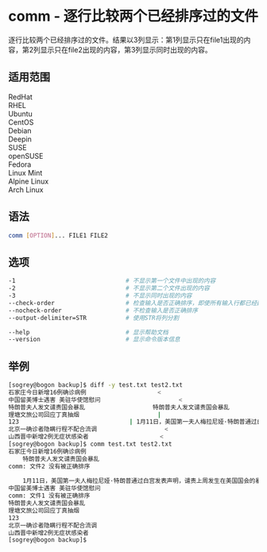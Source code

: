# comm - 逐行比较两个已经排序过的文件

逐行比较两个已经排序过的文件。结果以3列显示：第1列显示只在file1出现的内容，第2列显示只在file2出现的内容，第3列显示同时出现的内容。

## 适用范围

<!-- <div class="svg linux">Linux</div> -->
<div class="svg redhat">RedHat</div>
<div class="svg rhel">RHEL</div>
<div class="svg ubuntu">Ubuntu</div>
<div class="svg centos">CentOS</div>
<div class="svg debian">Debian</div>
<div class="svg deepin">Deepin</div>
<div class="svg suse">SUSE</div>
<div class="svg opensuse">openSUSE</div>
<div class="svg fedora">Fedora</div>
<div class="svg linuxmint">Linux Mint</div>
<!-- <div class="svg mxlinux">MX Linux</div> -->
<div class="svg alpinelinux">Alpine Linux</div>
<div class="svg archlinux">Arch Linux</div>


## 语法

``` bash
comm [OPTION]... FILE1 FILE2
```

## 选项

``` bash
-1                               # 不显示第一个文件中出现的内容
-2                               # 不显示第二个文件出现的内容
-3                               # 不显示同时出现的内容         
--check-order                    # 检查输入是否正确排序，即使所有输入行都已经配对
--nocheck-order                  # 不检查输入是否正确排序
--output-delimiter=STR           # 使用STR将列分割

--help                           # 显示帮助文档
--version                        # 显示命令版本信息
```

## 举例

``` bash
[sogrey@bogon backup]$ diff -y test.txt test2.txt
石家庄今日新增16例确诊病例				      <
中国留美博士遇害 美驻华使馆慰问				      <
特朗普夫人发文谴责国会暴乱					特朗普夫人发文谴责国会暴乱
理塘文旅公司回应丁真抽烟				      |
123							      |	1月11日，美国第一夫人梅拉尼娅·特朗普通过白宫发表声明，谴责上
北京一确诊者隐瞒行程不配合流调				      <
山西晋中新增2例无症状感染者				      <
[sogrey@bogon backup]$ comm test.txt test2.txt
石家庄今日新增16例确诊病例
	特朗普夫人发文谴责国会暴乱
comm: 文件2 没有被正确排序
	
	1月11日，美国第一夫人梅拉尼娅·特朗普通过白宫发表声明，谴责上周发生在美国国会的暴乱。
中国留美博士遇害 美驻华使馆慰问
comm: 文件1 没有被正确排序
特朗普夫人发文谴责国会暴乱
理塘文旅公司回应丁真抽烟
123
北京一确诊者隐瞒行程不配合流调
山西晋中新增2例无症状感染者
[sogrey@bogon backup]$ 
```
